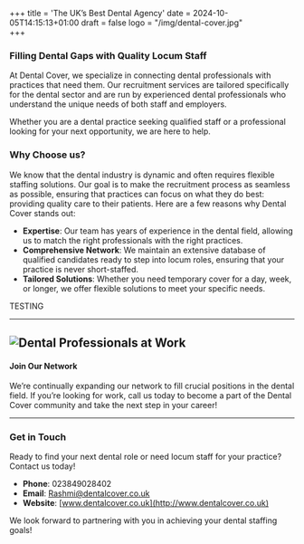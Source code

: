 +++
title = 'The UK’s Best Dental Agency'
date = 2024-10-05T14:15:13+01:00
draft = false
logo = "/img/dental-cover.jpg"  
+++


### Filling Dental Gaps with Quality Locum Staff

At Dental Cover, we specialize in connecting dental professionals with practices that need them. Our recruitment services are tailored specifically for the dental sector and are run by experienced dental professionals who understand the unique needs of both staff and employers.

Whether you are a dental practice seeking qualified staff or a professional looking for your next opportunity, we are here to help. 

### Why Choose us?

We know that the dental industry is dynamic and often requires flexible staffing solutions. Our goal is to make the recruitment process as seamless as possible, ensuring that practices can focus on what they do best: providing quality care to their patients. Here are a few reasons why Dental Cover stands out:

- **Expertise**: Our team has years of experience in the dental field, allowing us to match the right professionals with the right practices.
- **Comprehensive Network**: We maintain an extensive database of qualified candidates ready to step into locum roles, ensuring that your practice is never short-staffed.
- **Tailored Solutions**: Whether you need temporary cover for a day, week, or longer, we offer flexible solutions to meet your specific needs.



TESTING

--- 

![Dental Professionals at Work](/img/happy-dentist.jpg)  
---




#### Join Our Network

We’re continually expanding our network to fill crucial positions in the dental field. If you’re looking for work, call us today to become a part of the Dental Cover community and take the next step in your career!

---




### Get in Touch

Ready to find your next dental role or need locum staff for your practice? Contact us today!

- **Phone**: 023849028402
- **Email**: Rashmi@dentalcover.co.uk
- **Website**: [www.dentalcover.co.uk](http://www.dentalcover.co.uk)

We look forward to partnering with you in achieving your dental staffing goals!